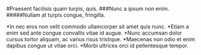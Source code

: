 #Praesent facilisis quam turpis, quis.
###Nunc a ipsum non enim.
#####Nullam at turpis congue, fringilla.

*In nec eros non velit commodo ullamcorper sit amet quis nunc.
*Etiam a enim sed ante congue convallis vitae id augue.
	*Nunc accumsan dolor cursus tortor aliquam, ac varius risus tristique.
	*Maecenas non odio et enim dapibus congue ut vitae orci.
*Morbi ultrices orci id pellentesque tempor.
